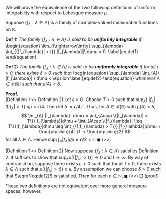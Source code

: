 We will prove the equivalence of the two following definitions of uniform integrability
with respect to Lebesgue measure $\mu$.

Suppose $\{f_{\lambda} : \lambda \in \Lambda\}$ is a family of complex-valued measurable functions on $\mathbb{R}$.

**Def 1:** *The family $\{f_{\lambda} : \lambda \in \Lambda\}$ is said to be __uniformly integrable__ if* 
\begin{equation}
\lim_{t\rightarrow\infty} \sup_{\lambda} \int_{\{|f_{\lambda}| > t\}} |f_{\lambda}|\ d\mu = 0. 
\label{eq:def1}
\end{equation}

**Def 2:** *The family $\{f_{\lambda} : \lambda \in \Lambda\}$ is said to be __uniformly integrable__ if for all $\epsilon > 0$, there exists $\delta > 0$ such that*
\begin{equation}
\sup_{\lambda} \int_{A}\ |f_{\lambda}| \ d\mu < \epsilon
\label{eq:def2}
\end{equation}
*whenever $A \in \mathcal{B}(\mathbb{R})$ such that $\mu(A) < \delta$.*

**Proof.** \
(Definition 1 >> Definition 2) Let $\epsilon > 0$. Choose $T > 0$ such that
$\sup_{\lambda}\int\ |f_{\lambda}|\cdot I(|f_{\lambda}| > T)\ d\mu < \epsilon / 4$. 
Then let $\delta := \epsilon / 4T$. Thus, for $A \in \mathcal{B}(\mathbb{R})$ with 
$\mu(A) < \delta$,
$$ \int_{A} |f_{\lambda}| d\mu = \int_{A\cap \{|f_{\lambda}| > T\}}|f_{\lambda}|d\mu + 
\int_{A\cap \{|f_{\lambda}| \leq T\}}|f_{\lambda}|d\mu \leq 
\int_{\{|f_{\lambda} > T\}} |f_{\lambda}|d\mu + \frac{\epsilon}{4T}T < \frac{\epsilon}{2} $$
for all $\lambda \in \Lambda$. Hence $\sup_{\lambda}\int_{A}|f_{\lambda}|d\mu \leq \epsilon / 2 < \epsilon$. $\blacksquare$ (>>)

(Definition 1 << Definition 2) Now suppose $\{f_{\lambda} : \lambda \in \Lambda\}$ 
satisfies Definition 2. It suffices to show that $\sup_{\lambda}\mu(\{|f_{\lambda}| > t\}) \rightarrow 0$ and $t \rightarrow \infty$. By way of contradiction, suppose there exists $\epsilon > 0$ such that for all $t > 0$, there exists $\lambda \in \Lambda$ such that $\mu(\{|f_{\lambda}| > t\}) \geq \epsilon$. 
By assumption we can choose $\delta > 0$ such that $\eqref{eq:def2}$ is satisfied. 
Then for each $n \in \mathbb{N}$, 
$\blacksquare$ (<<)
$\Box$ (proof)

These two definitions are not equivalent over more general measure spaces, however.
